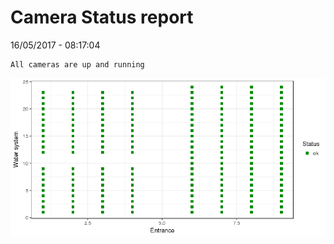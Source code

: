 Camera Status report
================
16/05/2017 - 08:17:04

    All cameras are up and running

![](camreport_files/figure-markdown_github/unnamed-chunk-2-1.png)
